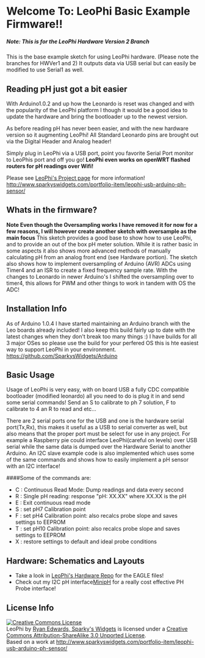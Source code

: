 Welcome To: LeoPhi Basic Example Firmware!!
================================

##### Note: This is for the LeoPhi Hardware Version 2 Branch

This is the base example sketch for using LeoPhi hardware. (Please note the branches for HWVer1 and 2) 
It outputs data via USB serial but can easily be modified to use Serial1 as well.

Reading pH just got a bit easier
-------------------------

With Arduino1.0.2 and up how the Leonardo is reset was changed and with the popularity of the LeoPhi platform I though it would be a good idea to update the hardware and bring the bootloader up to the newest version.

As before reading pH has never been easier, and with the new hardware version so it augmenting LeoPhi!
All Standard Leonardo pins are brought out via the Digital Header and Analog header!

Simply plug in LeoPhi via a USB port, point you favorite Serial Port monitor to LeoPhis port and off you go! 
**LeoPhi even works on openWRT flashed routers for pH readings over Wifi!**

Please see [LeoPhi's Project page](http://www.sparkyswidgets.com/portfolio-item/leophi-usb-arduino-ph-sensor/) for more information!
<http://www.sparkyswidgets.com/portfolio-item/leophi-usb-arduino-ph-sensor/>

Whats in the firmware?
-------------------------

**Note Even though the Oversampling works I have removed it for now for a few reasons, I will however create another sketch with oversample as the main focus** 
This sketch provides a good base to show how to use LeoPhi, and to provide an out of the box pH meter solution.
While it is rather basic in some aspects it also shows more advanced methods of manually calculating pH from an analog front end (see Hardware portion).
The sketch also shows how to implement oversampling of Arduino (AVR) ADCs using Timer4 and an ISR to create a fixed frequency sample rate. With the changes to Leonardo in newer Arduino's I shifted the oversampling over to timer4, this allows for PWM and other things to work in tandem with OS the ADC!

Installation Info
-------------------------

As of Arduino 1.0.4 I have started maintaining an Arduino branch with the Leo boards already included! I also keep this build fairly up to date with the latest changes when they don't break too many things :) I have builds for all 3 major OSes so please use the build for your perfered OS this is hte easiest way to support LeoPhi in your environment.
<https://github.com/SparkysWidgets/Arduino>

Basic Usage
-------------------------

Usage of LeoPhi is very easy, with on board USB a fully CDC compatible bootloader (modified leonardo) all you need to do is plug it in and send some serial commands! Send an S to calibrate to ph 7 solution, F to calibrate to 4 an R to read and etc...

There are 2 serial ports one for the USB and one is the hardware serial port(Tx,Rx), this makes it useful as a USB to serial converter as well, but also means that the proper port must be select for use in any project. For example a Raspberry pie could interface LeoPhi(careful on levels) over USB serial while the same data is dumped over the Hardware Serial to another Arduino. An I2C slave example code is also implemented which uses some of the same commands and shows how to easily implement a pH sensor with an I2C interface!

####Some of the commands are:
- C : Continuous Read Mode: Dump readings and data every second
- R : Single pH reading: response "pH: XX.XX" where XX.XX is the pH
- E : Exit continuous read mode
- S : set pH7 Calibration point
- F : set pH4 Calibration point: also recalcs probe slope and saves settings to EEPROM
- T : set pH10 Calibration point: also recalcs probe slope and saves settings to EEPROM 
- X : restore settings to default and ideal probe conditions

Hardware: Schematics and Layouts
-------------------------

- Take a look in [LeoPhi's Hardware Repo](https://github.com/SparkysWidgets/LeoPhiHW) for the EAGLE files!
- Check out my I2C pH interface[MinipH](http://www.sparkyswidgets.com/portfolio-item/miniph-i2c-ph-interface/) for a really cost effective PH Probe interface!


License Info
-------------------------

<a rel="license" href="http://creativecommons.org/licenses/by-sa/3.0/deed.en_US"><img alt="Creative Commons License" style="border-width: 0px;" src="http://i.creativecommons.org/l/by-sa/3.0/88x31.png" /></a><br />
<span xmlns:dct="http://purl.org/dc/terms/" property="dct:title">LeoPhi</span> by <a xmlns:cc="http://creativecommons.org/ns#" href="www.sparkyswidgets.com" property="cc:attributionName" rel="cc:attributionURL">Ryan Edwards, Sparky's Widgets</a> is licensed under a <a rel="license" href="http://creativecommons.org/licenses/by-sa/3.0/deed.en_US">Creative Commons Attribution-ShareAlike 3.0 Unported License</a>.<br />
Based on a work at <a xmlns:dct="http://purl.org/dc/terms/" href="portfolio-item/leophi-usb-arduino-ph-sensor/" rel="dct:source">http://www.sparkyswidgets.com/portfolio-item/leophi-usb-arduino-ph-sensor/</a>
